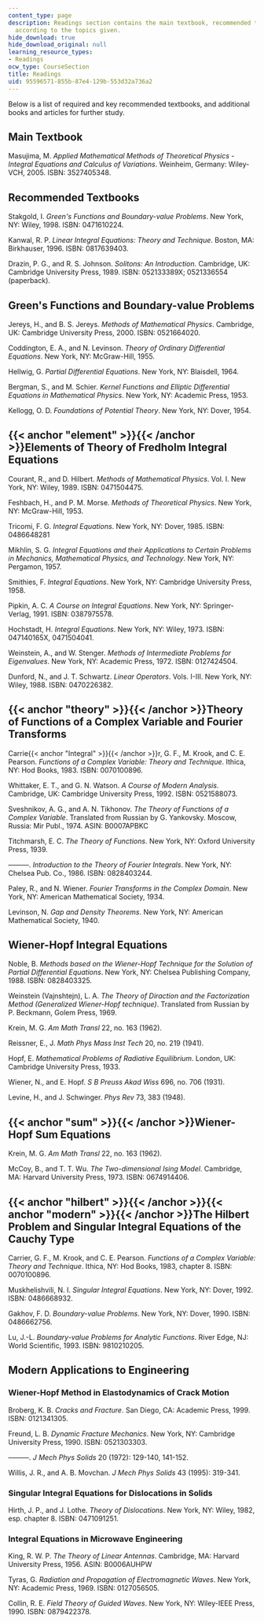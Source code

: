 ```yaml
---
content_type: page
description: Readings section contains the main textbook, recommended texts and readings
  according to the topics given.
hide_download: true
hide_download_original: null
learning_resource_types:
- Readings
ocw_type: CourseSection
title: Readings
uid: 95596571-855b-87e4-129b-553d32a736a2
---
```


Below is a list of required and key recommended textbooks, and additional books and articles for further study.

Main Textbook
-------------

Masujima, M. _Applied Mathematical Methods of Theoretical Physics - Integral Equations and Calculus of Variations_. Weinheim, Germany: Wiley-VCH, 2005. ISBN: 3527405348.

Recommended Textbooks
---------------------

Stakgold, I. _Green's Functions and Boundary-value Problems_. New York, NY: Wiley, 1998. ISBN: 0471610224.

Kanwal, R. P. _Linear Integral Equations: Theory and Technique_. Boston, MA: Birkhauser, 1996. ISBN: 0817639403.

Drazin, P. G., and R. S. Johnson. _Solitons: An Introduction_. Cambridge, UK: Cambridge University Press, 1989. ISBN: 052133389X; 0521336554 (paperback).

Green's Functions and Boundary-value Problems
---------------------------------------------

Jereys, H., and B. S. Jereys. _Methods of Mathematical Physics_. Cambridge, UK: Cambridge University Press, 2000. ISBN: 0521664020.

Coddington, E. A., and N. Levinson. _Theory of Ordinary Differential Equations_. New York, NY: McGraw-Hill, 1955.

Hellwig, G. _Partial Differential Equations_. New York, NY: Blaisdell, 1964.

Bergman, S., and M. Schier. _Kernel Functions and Elliptic Differential Equations in Mathematical Physics_. New York, NY: Academic Press, 1953.

Kellogg, O. D. _Foundations of Potential Theory_. New York, NY: Dover, 1954.

{{< anchor "element" >}}{{< /anchor >}}Elements of Theory of Fredholm Integral Equations
----------------------------------------------------------------------------------------

Courant, R., and D. Hilbert. _Methods of Mathematical Physics_. Vol. I. New York, NY: Wiley, 1989. ISBN: 0471504475.

Feshbach, H., and P. M. Morse. _Methods of Theoretical Physics_. New York, NY: McGraw-Hill, 1953.

Tricomi, F. G. _Integral Equations_. New York, NY: Dover, 1985. ISBN: 0486648281

Mikhlin, S. G. _Integral Equations and their Applications to Certain Problems in Mechanics, Mathematical Physics, and Technology_. New York, NY: Pergamon, 1957.

Smithies, F. _Integral Equations_. New York, NY: Cambridge University Press, 1958.

Pipkin, A. C. _A Course on Integral Equations_. New York, NY: Springer-Verlag, 1991. ISBN: 0387975578.

Hochstadt, H. _Integral Equations_. New York, NY: Wiley, 1973. ISBN: 047140165X, 0471504041.

Weinstein, A., and W. Stenger. _Methods of Intermediate Problems for Eigenvalues_. New York, NY: Academic Press, 1972. ISBN: 0127424504.

Dunford, N., and J. T. Schwartz. _Linear Operators_. Vols. I-III. New York, NY: Wiley, 1988. ISBN: 0470226382.

{{< anchor "theory" >}}{{< /anchor >}}Theory of Functions of a Complex Variable and Fourier Transforms
------------------------------------------------------------------------------------------------------

Carrie{{< anchor "Integral" >}}{{< /anchor >}}r, G. F., M. Krook, and C. E. Pearson. _Functions of a Complex Variable: Theory and Technique_. Ithica, NY: Hod Books, 1983. ISBN: 0070100896.

Whittaker, E. T., and G. N. Watson. _A Course of Modern Analysis_. Cambridge, UK: Cambridge University Press, 1992. ISBN: 0521588073.

Sveshnikov, A. G., and A. N. Tikhonov. _The Theory of Functions of a Complex Variable_. Translated from Russian by G. Yankovsky. Moscow, Russia: Mir Publ., 1974. ASIN: B0007APBKC

Titchmarsh, E. C. _The Theory of Functions_. New York, NY: Oxford University Press, 1939.

———. _Introduction to the Theory of Fourier Integrals_. New York, NY: Chelsea Pub. Co., 1986. ISBN: 0828403244.

Paley, R., and N. Wiener. _Fourier Transforms in the Complex Domain_. New York, NY: American Mathematical Society, 1934.

Levinson, N. _Gap and Density Theorems_. New York, NY: American Mathematical Society, 1940.

Wiener-Hopf Integral Equations
------------------------------

Noble, B. _Methods based on the Wiener-Hopf Technique for the Solution of Partial Differential Equations_. New York, NY: Chelsea Publishing Company, 1988. ISBN: 0828403325.

Weinstein (Vajnshtejn), L. A. _The Theory of Diraction and the Factorization Method (Generalized Wiener-Hopf technique)_. Translated from Russian by P. Beckmann, Golem Press, 1969.

Krein, M. G. _Am Math Transl_ 22, no. 163 (1962).

Reissner, E., J. _Math Phys Mass Inst Tech_ 20, no. 219 (1941).

Hopf, E. _Mathematical Problems of Radiative Equilibrium_. London, UK: Cambridge University Press, 1933.

Wiener, N., and E. Hopf. _S B Preuss Akad Wiss_ 696, no. 706 (1931).

Levine, H., and J. Schwinger. _Phys Rev_ 73, 383 (1948).

{{< anchor "sum" >}}{{< /anchor >}}Wiener-Hopf Sum Equations
------------------------------------------------------------

Krein, M. G. _Am Math Transl_ 22, no. 163 (1962).

McCoy, B., and T. T. Wu. _The Two-dimensional Ising Model_. Cambridge, MA: Harvard University Press, 1973. ISBN: 0674914406.

{{< anchor "hilbert" >}}{{< /anchor >}}{{< anchor "modern" >}}{{< /anchor >}}The Hilbert Problem and Singular Integral Equations of the Cauchy Type
---------------------------------------------------------------------------------------------------------------------------------------------------

Carrier, G. F., M. Krook, and C. E. Pearson. _Functions of a Complex Variable: Theory and Technique_. Ithica, NY: Hod Books, 1983, chapter 8. ISBN: 0070100896.

Muskhelishvili, N. I. _Singular Integral Equations_. New York, NY: Dover, 1992. ISBN: 0486668932.

Gakhov, F. D. _Boundary-value Problems_. New York, NY: Dover, 1990. ISBN: 0486662756.

Lu, J.-L. _Boundary-value Problems for Analytic Functions_. River Edge, NJ: World Scientific, 1993. ISBN: 9810210205.

Modern Applications to Engineering
----------------------------------

### Wiener-Hopf Method in Elastodynamics of Crack Motion

Broberg, K. B. _Cracks and Fracture_. San Diego, CA: Academic Press, 1999. ISBN: 0121341305.

Freund, L. B. _Dynamic Fracture Mechanics_. New York, NY: Cambridge University Press, 1990. ISBN: 0521303303.

———. _J Mech Phys Solids_ 20 (1972): 129-140, 141-152.

Willis, J. R., and A. B. Movchan. _J Mech Phys Solids_ 43 (1995): 319-341.

### Singular Integral Equations for Dislocations in Solids

Hirth, J. P., and J. Lothe. _Theory of Dislocations_. New York, NY: Wiley, 1982, esp. chapter 8. ISBN: 0471091251.

### Integral Equations in Microwave Engineering

King, R. W. P. _The Theory of Linear Antennas_. Cambridge, MA: Harvard University Press, 1956. ASIN: B0006AUHPW

Tyras, G. _Radiation and Propagation of Electromagnetic Waves_. New York, NY: Academic Press, 1969. ISBN: 0127056505.

Collin, R. E. _Field Theory of Guided Waves_. New York, NY: Wiley-IEEE Press, 1990. ISBN: 0879422378.